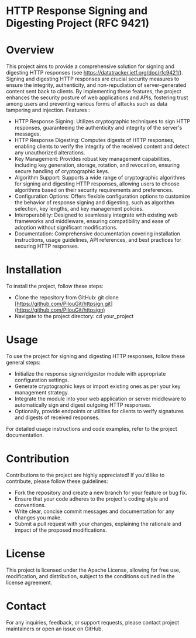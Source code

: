 # HTTP Response Signing and Digesting Project (RFC 9421)

# Overview

This project aims to provide a comprehensive solution for signing and digesting HTTP responses (see https://datatracker.ietf.org/doc/rfc9421/). Signing and digesting HTTP responses are crucial security measures to ensure the integrity, authenticity, and non-repudiation of server-generated content sent back to clients. By implementing these features, the project enhances the security posture of web applications and APIs, fostering trust among users and preventing various forms of attacks such as data tampering and injection.
Features :

* HTTP Response Signing: Utilizes cryptographic techniques to sign HTTP responses, guaranteeing the authenticity and integrity of the server's messages.
* HTTP Response Digesting: Computes digests of HTTP responses, enabling clients to verify the integrity of the received content and detect any unauthorized alterations.
* Key Management: Provides robust key management capabilities, including key generation, storage, rotation, and revocation, ensuring secure handling of cryptographic keys.
* Algorithm Support: Supports a wide range of cryptographic algorithms for signing and digesting HTTP responses, allowing users to choose algorithms based on their security requirements and preferences.
* Configuration Options: Offers flexible configuration options to customize the behavior of response signing and digesting, such as algorithm selection, key lengths, and key management policies.
* Interoperability: Designed to seamlessly integrate with existing web frameworks and middleware, ensuring compatibility and ease of adoption without significant modifications.
* Documentation: Comprehensive documentation covering installation instructions, usage guidelines, API references, and best practices for securing HTTP responses.

# Installation

To install the project, follow these steps:

* Clone the repository from GitHub: git clone [https://github.com/PilouGit/httpsign.git](https://github.com/PilouGit/httpsign)
* Navigate to the project directory: cd your_project
   
# Usage

To use the project for signing and digesting HTTP responses, follow these general steps:

* Initialize the response signer/digestor module with appropriate configuration settings.
* Generate cryptographic keys or import existing ones as per your key management strategy.
* Integrate the module into your web application or server middleware to automatically sign and digest outgoing HTTP responses.
* Optionally, provide endpoints or utilities for clients to verify signatures and digests of received responses.

For detailed usage instructions and code examples, refer to the project documentation.

# Contribution

Contributions to the project are highly appreciated! If you'd like to contribute, please follow these guidelines:

* Fork the repository and create a new branch for your feature or bug fix.
* Ensure that your code adheres to the project's coding style and conventions.
* Write clear, concise commit messages and documentation for any changes you make.
* Submit a pull request with your changes, explaining the rationale and impact of the proposed modifications.

# License

This project is licensed under the Apache License, allowing for free use, modification, and distribution, subject to the conditions outlined in the license agreement.

# Contact

For any inquiries, feedback, or support requests, please contact project maintainers or open an issue on GitHub.
